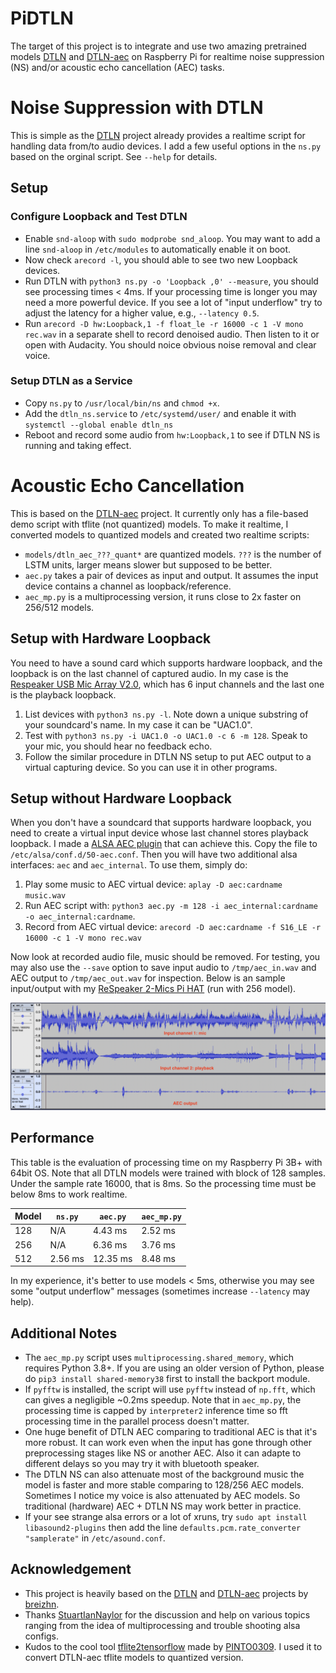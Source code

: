 # PiDTLN

The target of this project is to integrate and use two amazing pretrained models [DTLN](https://github.com/breizhn/DTLN) and [DTLN-aec](https://github.com/breizhn/DTLN-aec) on Raspberry Pi for realtime noise suppression (NS) and/or acoustic echo cancellation (AEC) tasks.


# Noise Suppression with DTLN

This is simple as the [DTLN](https://github.com/breizhn/DTLN) project already provides a realtime script for handling data from/to audio devices.
I add a few useful options in the `ns.py` based on the orginal script. See `--help` for details.

## Setup

### Configure Loopback and Test DTLN
  * Enable `snd-aloop` with `sudo modprobe snd_aloop`. You may want to add a line `snd-aloop` in `/etc/modules` to automatically enable it on boot.
  * Now check `arecord -l`, you should able to see two new Loopback devices.
  * Run DTLN with `python3 ns.py -o 'Loopback ,0' --measure`, you should see processing times < 4ms. If your processing time is longer you may need a more powerful device. If you see a lot of "input underflow" try to adjust the latency for a higher value, e.g., `--latency 0.5`.
  * Run `arecord -D hw:Loopback,1 -f float_le -r 16000 -c 1 -V mono rec.wav` in a separate shell to record denoised audio. Then listen to it or open with Audacity. You should noice obvious noise removal and clear voice.

### Setup DTLN as a Service
  * Copy `ns.py` to `/usr/local/bin/ns` and `chmod +x`.
  * Add the `dtln_ns.service` to `/etc/systemd/user/` and enable it with `systemctl --global enable dtln_ns`
  * Reboot and record some audio from `hw:Loopback,1` to see if DTLN NS is running and taking effect.


# Acoustic Echo Cancellation

This is based on the [DTLN-aec](https://github.com/breizhn/DTLN-aec) project. It currently only has a file-based demo script with tflite (not quantized) models. To make it realtime, I converted models to quantized models and created two realtime scripts:
* `models/dtln_aec_???_quant*` are quantized models. `???` is the number of LSTM units, larger means slower but supposed to be better.
* `aec.py` takes a pair of devices as input and output. It assumes the input device contains a channel as loopback/reference.
* `aec_mp.py` is a multiprocessing version, it runs close to 2x faster on 256/512 models.

## Setup with Hardware Loopback

You need to have a sound card which supports hardware loopback, and the loopback is on the last channel of captured audio. In my case is the [Respeaker USB Mic Array V2.0](https://wiki.seeedstudio.com/ReSpeaker_Mic_Array_v2.0/), which has 6 input channels and the last one is the playback loopback.

1. List devices with `python3 ns.py -l`. Note down a unique substring of your soundcard's name. In my case it can be "UAC1.0".
2. Test with `python3 ns.py -i UAC1.0 -o UAC1.0 -c 6 -m 128`. Speak to your mic, you should hear no feedback echo.
3. Follow the similar procedure in DTLN NS setup to put AEC output to a virtual capturing device. So you can use it in other programs.

## Setup without Hardware Loopback

When you don't have a soundcard that supports hardware loopback, you need to create a virtual input device whose last channel stores playback loopback. I made a [ALSA AEC plugin](configs/aec_asound.conf) that can achieve this. Copy the file to `/etc/alsa/conf.d/50-aec.conf`. Then you will have two additional alsa interfaces: `aec` and `aec_internal`. To use them, simply do:
1. Play some music to AEC virtual device: `aplay -D aec:cardname music.wav`
2. Run AEC script with: `python3 aec.py -m 128 -i aec_internal:cardname -o aec_internal:cardname`.
3. Record from AEC virtual device: `arecord -D aec:cardname -f S16_LE -r 16000 -c 1 -V mono rec.wav`

Now look at recorded audio file, music should be removed. 
For testing, you may also use the `--save` option to save input audio to `/tmp/aec_in.wav` and AEC output to `/tmp/aec_out.wav` for inspection. Below is an sample input/output with my [ReSpeaker 2-Mics Pi HAT](https://wiki.seeedstudio.com/ReSpeaker_2_Mics_Pi_HAT/) (run with 256 model).

![aec_2mic_hat](images/aec_2mic_hat.png)


## Performance

This table is the evaluation of processing time on my Raspberry Pi 3B+ with 64bit OS. Note that all DTLN models were trained with block of 128 samples. Under the sample rate 16000, that is 8ms. So the processing time must be below 8ms to work realtime.

| Model | `ns.py` | `aec.py` | `aec_mp.py` |
| ----- | ------- | -------- | ----------- |
| 128   | N/A     | 4.43 ms  | 2.52 ms     |
| 256   | N/A     | 6.36 ms  | 3.76 ms     |
| 512   | 2.56 ms | 12.35 ms | 8.48 ms     |

In my experience, it's better to use models < 5ms, otherwise you may see some "output underflow" messages (sometimes increase `--latency` may help).

## Additional Notes
* The `aec_mp.py` script uses `multiprocessing.shared_memory`, which requires Python 3.8+. If you are using an older version of Python, please do `pip3 install shared-memory38` first to install the backport module.
* If `pyfftw` is installed, the script will use `pyfftw` instead of `np.fft`, which can gives a negligible ~0.2ms speedup. Note that in `aec_mp.py`, the processing time is capped by `interpreter2` inference time so fft processing time in the parallel process doesn't matter.
* One huge benefit of DTLN AEC comparing to traditional AEC is that it's more robust. It can work even when the input has gone through other preprocessing stages like NS or another AEC. Also it can adapte to different delays so you may try it with bluetooth speaker.
* The DTLN NS can also attenuate most of the background music the model is faster and more stable comparing to 128/256 AEC models. Sometimes I notice my voice is also attenuated by AEC models. So traditional (hardware) AEC + DTLN NS may work better in practice.
* If your see strange alsa errors or a lot of xruns, try `sudo apt install libasound2-plugins` then add the line `defaults.pcm.rate_converter "samplerate"` in `/etc/asound.conf`.

## Acknowledgement
* This project is heavily based on the [DTLN](https://github.com/breizhn/DTLN) and [DTLN-aec](https://github.com/breizhn/DTLN-aec) projects by [breizhn](https://github.com/breizhn).
* Thanks [StuartIanNaylor](https://github.com/StuartIanNaylor) for the discussion and help on various topics ranging from the idea of multiprocessing and trouble shooting alsa configs.
* Kudos to the cool tool [tflite2tensorflow](https://github.com/PINTO0309/tflite2tensorflow/) made by [PINTO0309](https://github.com/PINTO0309). I used it to convert DTLN-aec tflite models to quantized version.